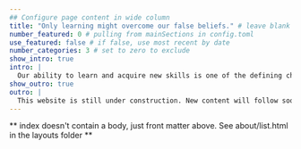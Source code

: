 ```yaml
---
## Configure page content in wide column
title: "Only learning might overcome our false beliefs." # leave blank to exclude
number_featured: 0 # pulling from mainSections in config.toml
use_featured: false # if false, use most recent by date
number_categories: 3 # set to zero to exclude
show_intro: true
intro: |
  Our ability to learn and acquire new skills is one of the defining characterics of humans.
show_outro: true
outro: |
  This website is still under construction. New content will follow soon.
---
```


** index doesn't contain a body, just front matter above.
See about/list.html in the layouts folder **